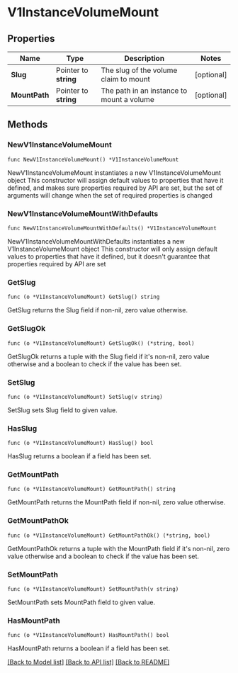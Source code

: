 # V1InstanceVolumeMount

## Properties

Name | Type | Description | Notes
------------ | ------------- | ------------- | -------------
**Slug** | Pointer to **string** | The slug of the volume claim to mount | [optional] 
**MountPath** | Pointer to **string** | The path in an instance to mount a volume | [optional] 

## Methods

### NewV1InstanceVolumeMount

`func NewV1InstanceVolumeMount() *V1InstanceVolumeMount`

NewV1InstanceVolumeMount instantiates a new V1InstanceVolumeMount object
This constructor will assign default values to properties that have it defined,
and makes sure properties required by API are set, but the set of arguments
will change when the set of required properties is changed

### NewV1InstanceVolumeMountWithDefaults

`func NewV1InstanceVolumeMountWithDefaults() *V1InstanceVolumeMount`

NewV1InstanceVolumeMountWithDefaults instantiates a new V1InstanceVolumeMount object
This constructor will only assign default values to properties that have it defined,
but it doesn't guarantee that properties required by API are set

### GetSlug

`func (o *V1InstanceVolumeMount) GetSlug() string`

GetSlug returns the Slug field if non-nil, zero value otherwise.

### GetSlugOk

`func (o *V1InstanceVolumeMount) GetSlugOk() (*string, bool)`

GetSlugOk returns a tuple with the Slug field if it's non-nil, zero value otherwise
and a boolean to check if the value has been set.

### SetSlug

`func (o *V1InstanceVolumeMount) SetSlug(v string)`

SetSlug sets Slug field to given value.

### HasSlug

`func (o *V1InstanceVolumeMount) HasSlug() bool`

HasSlug returns a boolean if a field has been set.

### GetMountPath

`func (o *V1InstanceVolumeMount) GetMountPath() string`

GetMountPath returns the MountPath field if non-nil, zero value otherwise.

### GetMountPathOk

`func (o *V1InstanceVolumeMount) GetMountPathOk() (*string, bool)`

GetMountPathOk returns a tuple with the MountPath field if it's non-nil, zero value otherwise
and a boolean to check if the value has been set.

### SetMountPath

`func (o *V1InstanceVolumeMount) SetMountPath(v string)`

SetMountPath sets MountPath field to given value.

### HasMountPath

`func (o *V1InstanceVolumeMount) HasMountPath() bool`

HasMountPath returns a boolean if a field has been set.


[[Back to Model list]](../README.md#documentation-for-models) [[Back to API list]](../README.md#documentation-for-api-endpoints) [[Back to README]](../README.md)


